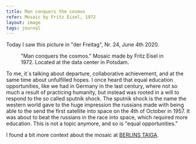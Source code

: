 ```yaml
---
title: Man conquers the cosmos
refer: Mosaic by Fritz Eisel, 1972
layout: image
tags: journal
---
```

Today I saw this picture in "der Freitag", Nr. 24, June 4th 2020. 

<figure>
<img alt="" src="/img/journal/man-conquers-the-cosmos.jpg">
<figcaption>"Man conquers the cosmos." Mosaic made by Fritz Eisel in 1972. Located at the data center in Potsdam.</figcaption>
</figure>

To me, it´s talking about departure, collaborative achievement, and at the same time about unfulfilled hopes. I once heard that equal education opportunities, like we had in Germany in the last century, where not so much a result of practicing humanity, but instead was rooted in a will to respond to the so called sputnik shock. The sputnik shock is the name the western world gave to the huge impression the russians made with being able to the send the first satellite into space on the 4th of October in 1957. It was about to beat the russians in the race into space, which required more education. This is not a topic anymore, and so is "equal opportunities."

I found a bit more context about the mosaic at [BERLINS TAIGA](https://berlinstaiga.de/themen/kultur-architektur/mosaik-rechenzentrum-potsdam/).